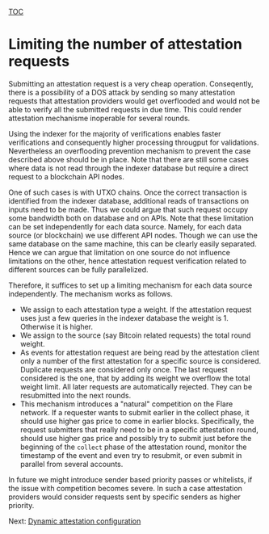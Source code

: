[TOC](../README.md)
# Limiting the number of attestation requests

Submitting an attestation request is a very cheap operation. Conseqently, there is a possibility of a DOS attack by sending so many attestation requests that attestation providers would get overflooded and would not be able to verify all the submitted requests in due time. This could render attestation mechanisme inoperable for several rounds.

Using the indexer for the majority of verifications enables faster verifications and consequently higher processing througput for validations. Nevertheless an overflooding prevention mechanism to prevent the case described above should be in place. Note that there are still some cases where data is not read through the indexer database but require a direct request to a blockchain API nodes. 

One of such cases is with UTXO chains. Once the correct transaction is identified from the indexer database, additional reads of transactions on inputs need to be made. Thus we could argue that such request occupy some bandwidth both on database and on APIs. Note that these limitation can be set independently for each data source. Namely, for each data source (or blockchain) we use different API nodes. Though we can use the same database on the same machine, this can be clearly easily separated. Hence we can argue that limitation on one source do not influence limitations on the other, hence attestation request verification related to different sources can be fully parallelized.

Therefore, it suffices to set up a limiting mechanism for each data source independently. The mechanism works as follows.
- We assign to each attestation type a weight. If the attestation request uses just a few queries in the indexer database the weight is 1. Otherwise it is higher.
- We assign to the source (say Bitcoin related requests) the total round weight. 
- As events for attestation request are being read by the attestation client only a number of the first attestation for a specific source is considered. Duplicate requests are considered only once. The last request considered is the one, that by adding its weight we overflow the total weight limit. All later requests are automatically rejected. They can be resubmitted into the next rounds.
- This mechanism introduces a "natural" competition on the Flare network. If a requester wants to submit earlier in the collect phase, it should use higher gas price to come in earlier blocks. Specifically, the request submitters that really need to be in a specific attestation round, should use higher gas price and possibly try to submit just before the beginning of the `collect` phase of the attestation round, monitor the timestamp of the event and even try to resubmit, or even submit in parallel from several accounts.


In future we might introduce sender based priority passes or whitelists, if the issue with competition becomes severe. In such a case attestation providers would consider requests sent by specific senders as higher priority.

Next: [Dynamic attestation configuration](./dynamic-attestation-configuration.md) 